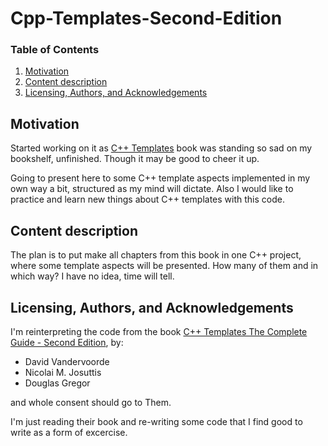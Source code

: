 # Cpp-Templates-Second-Edition

### Table of Contents

1. [Motivation](#motivation)
2. [Content description](#content)
3. [Licensing, Authors, and Acknowledgements](#licensing)

## Motivation <a name="motivation"></a>

Started working on it as [C++ Templates](https://www.amazon.com/C-Templates-Complete-Guide-2nd/dp/0321714121) book was standing so sad on my bookshelf, unfinished. Though it may be good to cheer it up.

Going to present here to some C++ template aspects implemented in my own way a bit, structured as my mind will dictate. Also I would like to practice and learn new things about C++ templates with this code.

## Content description <a name="content"></a>

The plan is to put make all chapters from this book in one C++ project, where some template aspects will be presented. How many of them and in which way? I have no idea, time will tell.

## Licensing, Authors, and Acknowledgements <a name="licensing"></a>

I'm reinterpreting the code from the book [C++ Templates The Complete Guide - Second Edition](https://www.amazon.com/C-Templates-Complete-Guide-2nd/dp/0321714121), by:
* David Vandervoorde
* Nicolai M. Josuttis
* Douglas Gregor 

and whole consent should go to Them. 

I'm just reading their book and re-writing some code that I find good to write as a form of excercise.
